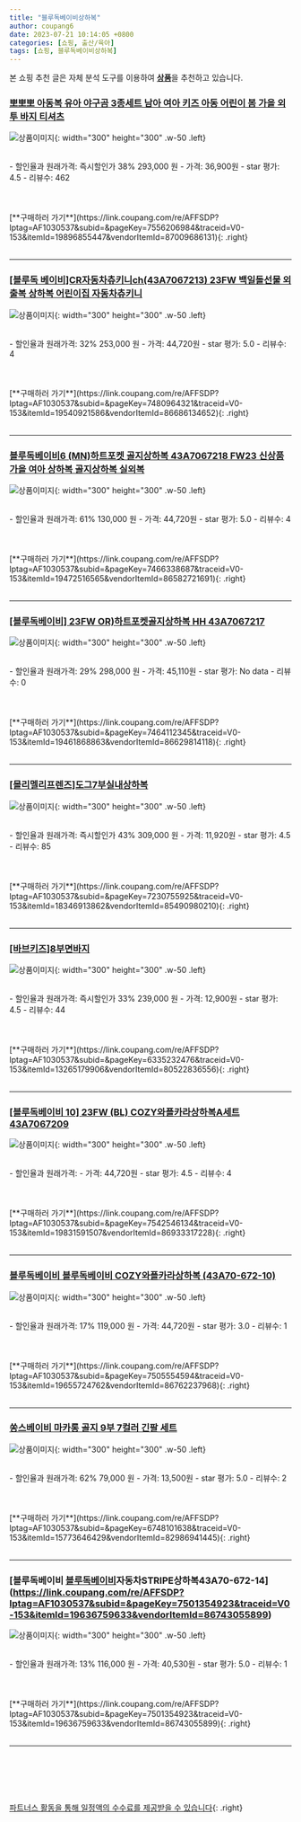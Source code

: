 ```yaml
---
title: "블루독베이비상하복"
author: coupang6
date: 2023-07-21 10:14:05 +0800
categories: [쇼핑, 출산/육아]
tags: [쇼핑, 블루독베이비상하복]
---
```


본 쇼핑 추천 글은 자체 분석 도구를 이용하여 [**상품**](https://link.coupang.com/a/bao1ui)을 추천하고 있습니다.

### [뽀뽀뽀 아동복 유아 야구곰 3종세트 남아 여아 키즈 아동 어린이 봄 가을 외투 바지 티셔츠](https://link.coupang.com/re/AFFSDP?lptag=AF1030537&subid=&pageKey=7556206984&traceid=V0-153&itemId=19896855447&vendorItemId=87009686131)

![상품이미지](https://thumbnail6.coupangcdn.com/thumbnails/remote/230x230ex/image/vendor_inventory/3250/d92f14394f78b00a631e09f969a358dc36098a813338c8e297928ca6f80a.jpg){: width="300" height="300" .w-50 .left}


<br>
- 할인율과 원래가격: 즉시할인가 38%  293,000   원
- 가격: 36,900원
- star 평가: 4.5
- 리뷰수: 462
<br>
<br>
<br>
<br>
[**구매하러 가기**](https://link.coupang.com/re/AFFSDP?lptag=AF1030537&subid=&pageKey=7556206984&traceid=V0-153&itemId=19896855447&vendorItemId=87009686131){: .right}
<br>
<br>

---

### [[블루독 베이비]CR자동차츄키니ch(43A7067213) 23FW 백일돌선물 외출복 상하복 어린이집 자동차츄키니](https://link.coupang.com/re/AFFSDP?lptag=AF1030537&subid=&pageKey=7480964321&traceid=V0-153&itemId=19540921586&vendorItemId=86686134652)

![상품이미지](https://thumbnail6.coupangcdn.com/thumbnails/remote/230x230ex/image/vendor_inventory/4810/70ca93e3db3c85aea8016d92e9ae4b320398e61f4922336807f9fd3edd92.jpg){: width="300" height="300" .w-50 .left}


<br>
- 할인율과 원래가격: 32%  253,000   원
- 가격: 44,720원
- star 평가: 5.0
- 리뷰수: 4
<br>
<br>
<br>
<br>
[**구매하러 가기**](https://link.coupang.com/re/AFFSDP?lptag=AF1030537&subid=&pageKey=7480964321&traceid=V0-153&itemId=19540921586&vendorItemId=86686134652){: .right}
<br>
<br>

---

### [블루독베이비6 (MN)하트포켓 골지상하복 43A7067218 FW23 신상품 가을 여아 상하복 골지상하복 실외복](https://link.coupang.com/re/AFFSDP?lptag=AF1030537&subid=&pageKey=7466338687&traceid=V0-153&itemId=19472516565&vendorItemId=86582721691)

![상품이미지](https://thumbnail8.coupangcdn.com/thumbnails/remote/230x230ex/image/vendor_inventory/a454/c1e95b39f1c60cccadf97d46cb5c8dcc4f1a6fcea77267a8ad5d4b9f6b98.jpg){: width="300" height="300" .w-50 .left}


<br>
- 할인율과 원래가격: 61%  130,000   원
- 가격: 44,720원
- star 평가: 5.0
- 리뷰수: 4
<br>
<br>
<br>
<br>
[**구매하러 가기**](https://link.coupang.com/re/AFFSDP?lptag=AF1030537&subid=&pageKey=7466338687&traceid=V0-153&itemId=19472516565&vendorItemId=86582721691){: .right}
<br>
<br>

---

### [[블루독베이비] 23FW OR)하트포켓골지상하복 HH 43A7067217](https://link.coupang.com/re/AFFSDP?lptag=AF1030537&subid=&pageKey=7464112345&traceid=V0-153&itemId=19461868863&vendorItemId=86629814118)

![상품이미지](https://thumbnail8.coupangcdn.com/thumbnails/remote/230x230ex/image/vendor_inventory/0d14/c0d56ac376ba508ceff3815bb7f7488230fdf1c7a13502d5a6aa857a1c74.jpg){: width="300" height="300" .w-50 .left}


<br>
- 할인율과 원래가격: 29%  298,000   원
- 가격: 45,110원
- star 평가: No data
- 리뷰수: 0
<br>
<br>
<br>
<br>
[**구매하러 가기**](https://link.coupang.com/re/AFFSDP?lptag=AF1030537&subid=&pageKey=7464112345&traceid=V0-153&itemId=19461868863&vendorItemId=86629814118){: .right}
<br>
<br>

---

### [[몰리멜리프렌즈]도그7부실내상하복](https://link.coupang.com/re/AFFSDP?lptag=AF1030537&subid=&pageKey=7230755925&traceid=V0-153&itemId=18346913862&vendorItemId=85490980210)

![상품이미지](https://thumbnail9.coupangcdn.com/thumbnails/remote/230x230ex/image/vendor_inventory/0b8d/4165d2d068837b0acb34d3df5c9aada5c7fdbeb7480788480a567a4d3fa8.jpg){: width="300" height="300" .w-50 .left}


<br>
- 할인율과 원래가격: 즉시할인가 43%  309,000   원
- 가격: 11,920원
- star 평가: 4.5
- 리뷰수: 85
<br>
<br>
<br>
<br>
[**구매하러 가기**](https://link.coupang.com/re/AFFSDP?lptag=AF1030537&subid=&pageKey=7230755925&traceid=V0-153&itemId=18346913862&vendorItemId=85490980210){: .right}
<br>
<br>

---

### [[바브키즈]8부면바지](https://link.coupang.com/re/AFFSDP?lptag=AF1030537&subid=&pageKey=6335232476&traceid=V0-153&itemId=13265179906&vendorItemId=80522836556)

![상품이미지](https://thumbnail7.coupangcdn.com/thumbnails/remote/230x230ex/image/vendor_inventory/5892/086caf070c8b8b876c9fc9ccec71ce09a8935ca8d2c5e4a30e622e9a2dc3.jpg){: width="300" height="300" .w-50 .left}


<br>
- 할인율과 원래가격: 즉시할인가 33%  239,000   원
- 가격: 12,900원
- star 평가: 4.5
- 리뷰수: 44
<br>
<br>
<br>
<br>
[**구매하러 가기**](https://link.coupang.com/re/AFFSDP?lptag=AF1030537&subid=&pageKey=6335232476&traceid=V0-153&itemId=13265179906&vendorItemId=80522836556){: .right}
<br>
<br>

---

### [[블루독베이비 10] 23FW (BL) COZY와플카라상하복A세트 43A7067209](https://link.coupang.com/re/AFFSDP?lptag=AF1030537&subid=&pageKey=7542546134&traceid=V0-153&itemId=19831591507&vendorItemId=86933317228)

![상품이미지](https://thumbnail8.coupangcdn.com/thumbnails/remote/230x230ex/image/vendor_inventory/57ee/208fcf0a9d05b6fe04d1153bc5a0d793094038c21c3312c06ab74d49e46d.jpg){: width="300" height="300" .w-50 .left}


<br>
- 할인율과 원래가격: 
- 가격: 44,720원
- star 평가: 4.5
- 리뷰수: 4
<br>
<br>
<br>
<br>
[**구매하러 가기**](https://link.coupang.com/re/AFFSDP?lptag=AF1030537&subid=&pageKey=7542546134&traceid=V0-153&itemId=19831591507&vendorItemId=86933317228){: .right}
<br>
<br>

---

### [블루독베이비 블루독베이비 COZY와플카라상하복 (43A70-672-10)](https://link.coupang.com/re/AFFSDP?lptag=AF1030537&subid=&pageKey=7505554594&traceid=V0-153&itemId=19655724762&vendorItemId=86762237968)

![상품이미지](https://thumbnail8.coupangcdn.com/thumbnails/remote/230x230ex/image/vendor_inventory/0313/972a80ea17f8c15cc97635acb2e0edbde76f89f421bee214b9f02765ed19.jpg){: width="300" height="300" .w-50 .left}


<br>
- 할인율과 원래가격: 17%  119,000   원
- 가격: 44,720원
- star 평가: 3.0
- 리뷰수: 1
<br>
<br>
<br>
<br>
[**구매하러 가기**](https://link.coupang.com/re/AFFSDP?lptag=AF1030537&subid=&pageKey=7505554594&traceid=V0-153&itemId=19655724762&vendorItemId=86762237968){: .right}
<br>
<br>

---

### [쏭스베이비 마카롱 골지 9부 7컬러 긴팔 세트](https://link.coupang.com/re/AFFSDP?lptag=AF1030537&subid=&pageKey=6748101638&traceid=V0-153&itemId=15773646429&vendorItemId=82986941445)

![상품이미지](https://thumbnail6.coupangcdn.com/thumbnails/remote/230x230ex/image/vendor_inventory/cec2/ec2d9a4029749d5fce916ca7d437132be9450ba5c255d505267b3d2daf71.png){: width="300" height="300" .w-50 .left}


<br>
- 할인율과 원래가격: 62%  79,000   원
- 가격: 13,500원
- star 평가: 5.0
- 리뷰수: 2
<br>
<br>
<br>
<br>
[**구매하러 가기**](https://link.coupang.com/re/AFFSDP?lptag=AF1030537&subid=&pageKey=6748101638&traceid=V0-153&itemId=15773646429&vendorItemId=82986941445){: .right}
<br>
<br>

---

### [블루독베이비 [블루독베이비](GN)자동차STRIPE상하복43A70-672-14](https://link.coupang.com/re/AFFSDP?lptag=AF1030537&subid=&pageKey=7501354923&traceid=V0-153&itemId=19636759633&vendorItemId=86743055899)

![상품이미지](https://thumbnail6.coupangcdn.com/thumbnails/remote/230x230ex/image/vendor_inventory/78bd/ced9db411ddc0a8a212f2d167684bfb1a267ecc3c7da73c98532b0d17cb8.jpg){: width="300" height="300" .w-50 .left}


<br>
- 할인율과 원래가격: 13%  116,000   원
- 가격: 40,530원
- star 평가: 5.0
- 리뷰수: 1
<br>
<br>
<br>
<br>
[**구매하러 가기**](https://link.coupang.com/re/AFFSDP?lptag=AF1030537&subid=&pageKey=7501354923&traceid=V0-153&itemId=19636759633&vendorItemId=86743055899){: .right}
<br>
<br>

---
<br><br><br><br><br> [파트너스 활동을 통해 일정액의 수수료를 제공받을 수 있습니다](https://link.coupang.com/a/bao1ui){: .right}